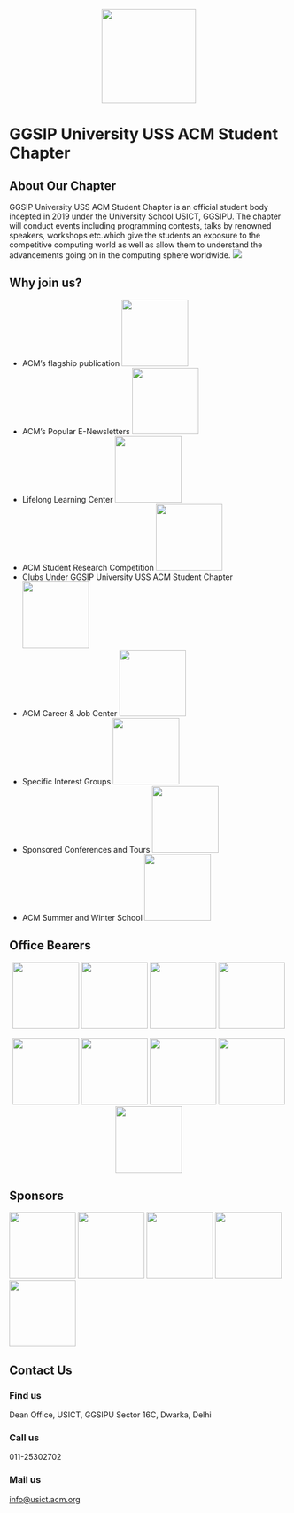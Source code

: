 <p align="center">
  <img height ="170px" src="https://usict.acm.org/assets/images/acm1.png">
</p>

# GGSIP University USS ACM Student Chapter

## About Our Chapter
GGSIP University USS ACM Student Chapter is an official student body incepted in 2019 under the University School USICT, GGSIPU. The chapter will conduct events including programming contests, talks by renowned speakers, workshops etc.which give the students an exposure to the competitive computing world as well as allow them to understand the advancements going on in the computing sphere worldwide.
![](https://media3.giphy.com/media/QpVUMRUJGokfqXyfa1/giphy.gif)

## Why join us?
- ACM’s flagship publication <img height="120px" src="https://usict.acm.org/assets/images/perks/flagship.png">
- ACM’s Popular E-Newsletters <img height="120px" src="https://usict.acm.org/assets/images/perks/e_newletter.png">
- Lifelong Learning Center <img height="120px" src="https://usict.acm.org/assets/images/perks/life_long.png">
- ACM Student Research Competition <img height="120px" src="https://usict.acm.org/assets/images/perks/research.png">
- Clubs Under GGSIP University USS ACM Student Chapter <img height="120px" src="https://usict.acm.org/assets/images/perks/clubs.png">
- ACM Career & Job Center <img height="120px" src="https://usict.acm.org/assets/images/perks/career.png">
- Specific Interest Groups <img height="120px" src="https://usict.acm.org/assets/images/perks/interest.png">
- Sponsored Conferences and Tours <img height="120px" src="https://usict.acm.org/assets/images/perks/tour.png">
- ACM Summer and Winter School <img height="120px" src="https://usict.acm.org/assets/images/perks/summer_train.png">


## Office Bearers
<p align="center">
<img height="120px" src="https://usict.acm.org/assets/images/team/deanSirSquared.jpeg">
<img height="120px" src="https://usict.acm.org/assets/images/team/rahulsir.jpg">
<img height="120px" src="https://usict.acm.org/assets/images/team/ruchi-sehrawat.jpg">
<img height="120px" src="https://usict.acm.org/assets/images/team/jaspreeti-singh.jpg">
</p>


<p align="center"
<img height="120px" src="https://usict.acm.org/assets/images/team/anurag.jpg">
<img height="120px" src="https://usict.acm.org/assets/images/team/harshGoyal.png">
<img height="120px" src="https://usict.acm.org/assets/images/team/Anuj.jpg">
<img height="120px" src="https://usict.acm.org/assets/images/team/TarunSquared.jpg">
<img height="120px" src="https://usict.acm.org/assets/images/team/KaranSquared.jpeg">
<img height="120px" src="https://usict.acm.org/assets/images/team/MoulikSquared.jpg">
</p>

## Sponsors
<p>
<img height ="120px" src="https://caddeskindia.com/wp-content/uploads/2021/03/caddesklogo-1024x267-min.png">
<img height ="120px" src="https://is3-ssl.mzstatic.com/image/thumb/Purple112/v4/07/c1/04/07c1049b-6ceb-2999-cb9d-42e16d156181/AppIcon-0-1x_U007emarketing-0-7-0-0-85-220-0.png/1200x630wa.png">
<img height ="120px" src="https://i.pinimg.com/originals/ee/20/74/ee2074960cfd0aca019fea0bbc3889de.png">
<img height ="120px" src="https://www.docker.com/wp-content/uploads/2022/05/Docker_Temporary_Image_Google_Blue_1080x1080_v1.png">
<img height ="120px" src="http://www.codingninjas.com/blog/wp-content/uploads/2020/04/LOGO-05.png">
</p>

## Contact Us
### Find us
Dean Office, USICT, GGSIPU Sector 16C, Dwarka, Delhi
### Call us
011-25302702
### Mail us
info@usict.acm.org


